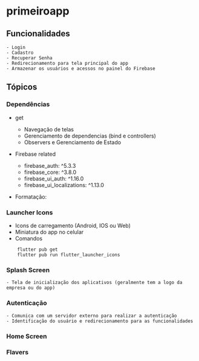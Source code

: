 # primeiroapp

## Funcionalidades

    - Login
    - Cadastro
    - Recuperar Senha
    - Redirecionamento para tela principal do app
    - Armazenar os usuários e acessos no painel do Firebase

## Tópicos

### Dependências

- get
    - Navegação de telas
    - Gerenciamento de dependencias (bind e controllers)
    - Observers e Gerenciamento de Estado

- Firebase related
    - firebase_auth: ^5.3.3
    - firebase_core: ^3.8.0
    - firebase_ui_auth: ^1.16.0
    - firebase_ui_localizations: ^1.13.0

- Formatação: 

### Launcher Icons

- Icons de carregamento (Android, IOS ou Web)
- Miniatura do app no celular
- Comandos
```
    flutter pub get
    flutter pub run flutter_launcher_icons
```

### Splash Screen

    - Tela de inicialização dos aplicativos (geralmente tem a logo da empresa ou do app)

### Autenticação
    
    - Comunica com um servidor externo para realizar a autenticação
    - Identificação do usuário e redirecionamento para as funcionalidades

### Home Screen

### Flavers